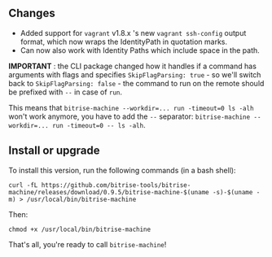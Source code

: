 ## Changes

* Added support for `vagrant` v1.8.x 's new `vagrant ssh-config` output format,
  which now wraps the IdentityPath in quotation marks.
* Can now also work with Identity Paths which include space in the path.

__IMPORTANT__ : the CLI package changed how it handles if a command has arguments with flags and specifies `SkipFlagParsing: true` - so we'll switch back to `SkipFlagParsing: false` - the command to run on the remote should be prefixed with `--` in case of `run`.

This means that `bitrise-machine --workdir=... run -timeout=0 ls -alh` won't work anymore,
you have to add the `--` separator: `bitrise-machine --workdir=... run -timeout=0 -- ls -alh`.


## Install or upgrade

To install this version, run the following commands (in a bash shell):

```
curl -fL https://github.com/bitrise-tools/bitrise-machine/releases/download/0.9.5/bitrise-machine-$(uname -s)-$(uname -m) > /usr/local/bin/bitrise-machine
```

Then:

```
chmod +x /usr/local/bin/bitrise-machine
```

That's all, you're ready to call `bitrise-machine`!
